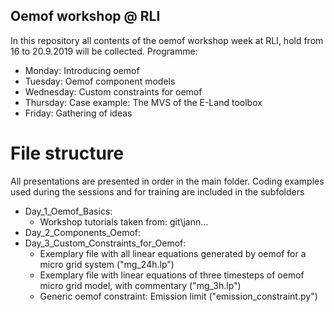 ## Oemof workshop @ RLI
In this repository all contents of the oemof workshop week at RLI, hold from 16 to 20.9.2019 will be collected.
Programme:

* Monday: Introducing oemof
* Tuesday: Oemof component models
* Wednesday: Custom constraints for oemof
* Thursday: Case example: The MVS of the E-Land toolbox
* Friday: Gathering of ideas

# File structure

All presentations are presented in order in the main folder. Coding examples used during the sessions and for training are included in the subfolders

* Day_1_Oemof_Basics:
    * Workshop tutorials taken from: git\jann...
* Day_2_Components_Oemof:
* Day_3_Custom_Constraints_for_Oemof: 
    * Exemplary file with all linear equations generated by oemof for a micro grid system ("mg_24h.lp")
    * Exemplary file with linear equations of three timesteps of oemof micro grid model, with commentary ("mg_3h.lp")
    * Generic oemof constraint: Emission limit ("emission_constraint.py")
 
